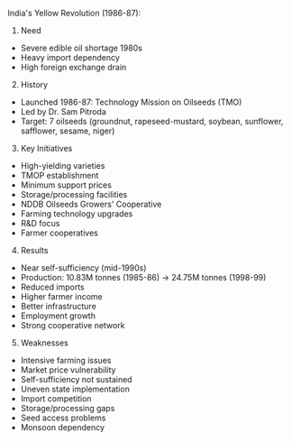 

India's Yellow Revolution (1986-87):

1. Need
- Severe edible oil shortage 1980s
- Heavy import dependency
- High foreign exchange drain

2. History
- Launched 1986-87: Technology Mission on Oilseeds (TMO)
- Led by Dr. Sam Pitroda
- Target: 7 oilseeds (groundnut, rapeseed-mustard, soybean, sunflower, safflower, sesame, niger)

3. Key Initiatives
- High-yielding varieties
- TMOP establishment
- Minimum support prices
- Storage/processing facilities
- NDDB Oilseeds Growers' Cooperative
- Farming technology upgrades
- R&D focus
- Farmer cooperatives

4. Results
- Near self-sufficiency (mid-1990s)
- Production: 10.83M tonnes (1985-86) → 24.75M tonnes (1998-99)
- Reduced imports
- Higher farmer income
- Better infrastructure
- Employment growth
- Strong cooperative network

5. Weaknesses
- Intensive farming issues
- Market price vulnerability
- Self-sufficiency not sustained
- Uneven state implementation
- Import competition
- Storage/processing gaps
- Seed access problems
- Monsoon dependency